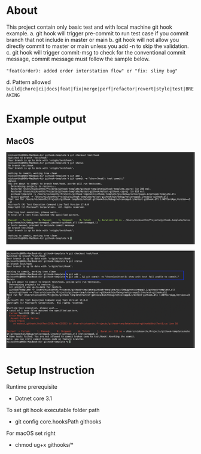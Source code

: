 
# About
This project contain only basic test and with local machine git hook example.
a. git hook will trigger pre-commit to run test case if you commit branch that not include in master or main
b. git hook will not allow you directly commit to master or main unless you add -n to skip the validation.
c. git hook will trigger commit-msg to check for the conventional commit message, commit message must follow the sample below.

`
"feat(order): added order interstation flow" or
"fix: slimy bug"
`

d. Pattern allowed
`
build|chore|ci|docs|feat|fix|merge|perf|refactor|revert|style|test|BREAKING
`


# Example output 
## MacOS
![Success](MACOS_COMMIT_SUCCESS.png)

![Fail](MACOS_COMMIT_FAIL.png)


# Setup Instruction
Runtime prerequisite
- Dotnet core 3.1

To set git hook executable folder path
- git config core.hooksPath githooks

For macOS set right
- chmod ug+x githooks/*



